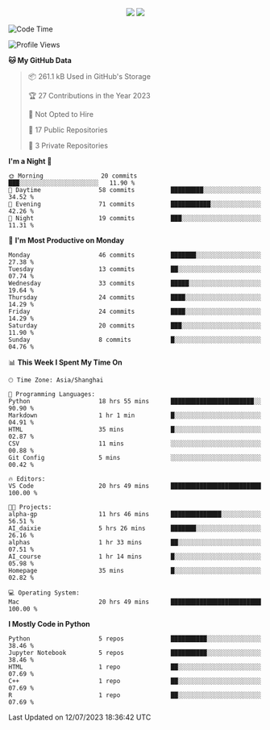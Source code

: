 <p align="center">
    <img src = "https://github-readme-stats.vercel.app/api?username=Zheng-Yi-git&show_icons=true&theme=yeblu&hide_border=true&count_private=true">
    <img src = "https://github-readme-stats.vercel.app/api/top-langs/?username=Zheng-Yi-git&hide=html,css&theme=yeblu&layout=compact&hide_border=true&count_private=true&langs_count=8">
</p>

<!--START_SECTION:waka-->
![Code Time](http://img.shields.io/badge/Code%20Time-543%20hrs%209%20mins-blue)

![Profile Views](http://img.shields.io/badge/Profile%20Views-45-blue)

**🐱 My GitHub Data** 

> 📦 261.1 kB Used in GitHub's Storage 
 > 
> 🏆 27 Contributions in the Year 2023
 > 
> 🚫 Not Opted to Hire
 > 
> 📜 17 Public Repositories 
 > 
> 🔑 3 Private Repositories 
 > 
**I'm a Night 🦉** 

```text
🌞 Morning                20 commits          ███░░░░░░░░░░░░░░░░░░░░░░   11.90 % 
🌆 Daytime                58 commits          █████████░░░░░░░░░░░░░░░░   34.52 % 
🌃 Evening                71 commits          ███████████░░░░░░░░░░░░░░   42.26 % 
🌙 Night                  19 commits          ███░░░░░░░░░░░░░░░░░░░░░░   11.31 % 
```
📅 **I'm Most Productive on Monday** 

```text
Monday                   46 commits          ███████░░░░░░░░░░░░░░░░░░   27.38 % 
Tuesday                  13 commits          ██░░░░░░░░░░░░░░░░░░░░░░░   07.74 % 
Wednesday                33 commits          █████░░░░░░░░░░░░░░░░░░░░   19.64 % 
Thursday                 24 commits          ████░░░░░░░░░░░░░░░░░░░░░   14.29 % 
Friday                   24 commits          ████░░░░░░░░░░░░░░░░░░░░░   14.29 % 
Saturday                 20 commits          ███░░░░░░░░░░░░░░░░░░░░░░   11.90 % 
Sunday                   8 commits           █░░░░░░░░░░░░░░░░░░░░░░░░   04.76 % 
```


📊 **This Week I Spent My Time On** 

```text
🕑︎ Time Zone: Asia/Shanghai

💬 Programming Languages: 
Python                   18 hrs 55 mins      ███████████████████████░░   90.90 % 
Markdown                 1 hr 1 min          █░░░░░░░░░░░░░░░░░░░░░░░░   04.91 % 
HTML                     35 mins             █░░░░░░░░░░░░░░░░░░░░░░░░   02.87 % 
CSV                      11 mins             ░░░░░░░░░░░░░░░░░░░░░░░░░   00.88 % 
Git Config               5 mins              ░░░░░░░░░░░░░░░░░░░░░░░░░   00.42 % 

🔥 Editors: 
VS Code                  20 hrs 49 mins      █████████████████████████   100.00 % 

🐱‍💻 Projects: 
alpha-gp                 11 hrs 46 mins      ██████████████░░░░░░░░░░░   56.51 % 
AI_daixie                5 hrs 26 mins       ███████░░░░░░░░░░░░░░░░░░   26.16 % 
alphas                   1 hr 33 mins        ██░░░░░░░░░░░░░░░░░░░░░░░   07.51 % 
AI_course                1 hr 14 mins        █░░░░░░░░░░░░░░░░░░░░░░░░   05.98 % 
Homepage                 35 mins             █░░░░░░░░░░░░░░░░░░░░░░░░   02.82 % 

💻 Operating System: 
Mac                      20 hrs 49 mins      █████████████████████████   100.00 % 
```

**I Mostly Code in Python** 

```text
Python                   5 repos             ██████████░░░░░░░░░░░░░░░   38.46 % 
Jupyter Notebook         5 repos             ██████████░░░░░░░░░░░░░░░   38.46 % 
HTML                     1 repo              ██░░░░░░░░░░░░░░░░░░░░░░░   07.69 % 
C++                      1 repo              ██░░░░░░░░░░░░░░░░░░░░░░░   07.69 % 
R                        1 repo              ██░░░░░░░░░░░░░░░░░░░░░░░   07.69 % 
```




 Last Updated on 12/07/2023 18:36:42 UTC
<!--END_SECTION:waka-->
